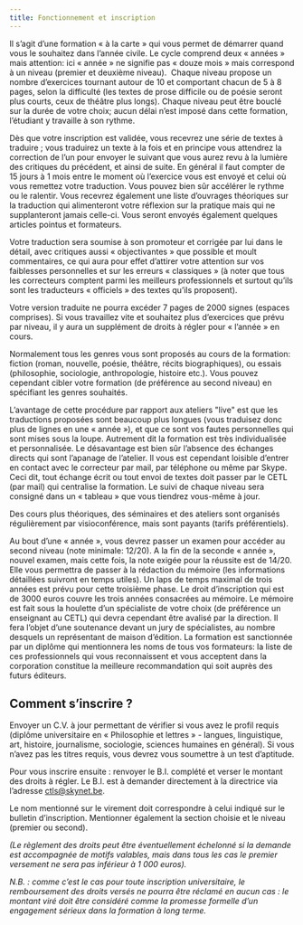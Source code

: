 ```yaml
---
title: Fonctionnement et inscription
---
```


Il s’agit d’une formation «&nbsp;à la carte&nbsp;» qui vous permet de démarrer quand vous le souhaitez dans l’année civile. Le cycle comprend deux «&nbsp;années&nbsp;» mais attention: ici «&nbsp;année&nbsp;» ne signifie pas «&nbsp;douze mois&nbsp;» mais correspond à un niveau (premier et deuxième niveau).  Chaque niveau propose un nombre d’exercices tournant autour de 10 et comportant chacun de 5 à 8 pages, selon la difficulté (les textes de prose difficile ou de poésie seront plus courts, ceux de théâtre plus longs). Chaque niveau peut être bouclé sur la durée de votre choix; aucun délai n’est imposé dans cette formation, l’étudiant y travaille à son rythme.

Dès que votre inscription est validée, vous recevrez une série de textes à traduire ; vous traduirez un texte à la fois et en principe vous attendrez la correction de l’un pour envoyer le suivant que vous aurez revu à la lumière des critiques du précédent, et ainsi de suite. En général il faut compter de 15 jours à 1 mois entre le moment où l’exercice vous est envoyé et celui où vous remettez votre traduction. Vous pouvez bien sûr accélérer le rythme ou le ralentir. Vous recevrez également une liste d’ouvrages théoriques sur la traduction qui alimenteront votre réflexion sur la pratique mais qui ne supplanteront jamais celle-ci. Vous seront envoyés également quelques articles pointus et formateurs.

Votre traduction sera soumise à son promoteur et corrigée par lui dans le détail, avec critiques aussi «&nbsp;objectivantes&nbsp;» que possible et moult commentaires, ce qui aura pour effet d’attirer votre attention sur vos faiblesses personnelles et sur les erreurs «&nbsp;classiques&nbsp;» (à noter que tous les correcteurs comptent parmi les meilleurs professionnels et surtout qu’ils sont les traducteurs «&nbsp;officiels&nbsp;» des textes qu’ils proposent).

Votre version traduite ne pourra excéder 7 pages de 2000 signes (espaces comprises). Si vous travaillez vite et souhaitez plus d’exercices que prévu par niveau, il y aura un supplément de droits à régler pour «&nbsp;l’année&nbsp;» en cours.

Normalement tous les genres vous sont proposés au cours de la formation: fiction (roman, nouvelle, poésie, théâtre, récits biographiques), ou essais (philosophie, sociologie, anthropologie, histoire etc.). Vous pouvez cependant cibler votre formation (de préférence au second niveau) en spécifiant les genres souhaités.

L’avantage de cette procédure par rapport aux ateliers "live" est que les traductions proposées sont beaucoup plus longues (vous traduisez donc plus de lignes en une «&nbsp;année&nbsp;»), et que ce sont vos fautes personnelles qui sont mises sous la loupe. Autrement dit la formation est très individualisée et personnalisée. Le désavantage est bien sûr l’absence des échanges directs qui sont l’apanage de l’atelier. Il vous est cependant loisible d’entrer en contact avec le correcteur par mail, par téléphone ou même par Skype. Ceci dit, tout échange écrit ou tout envoi de textes doit passer par le CETL (par mail) qui centralise la formation. Le suivi de chaque niveau sera consigné dans un «&nbsp;tableau&nbsp;» que vous tiendrez vous-même à jour.

Des cours plus théoriques, des séminaires et des ateliers sont organisés régulièrement par visioconférence, mais sont payants (tarifs préférentiels).

Au bout d’une «&nbsp;année&nbsp;», vous devrez passer un examen pour accéder au second niveau (note minimale: 12/20). A la fin de la seconde «&nbsp;année&nbsp;», nouvel examen, mais cette fois, la note exigée pour la réussite est de 14/20. Elle vous permettra de passer à la rédaction du mémoire (les informations détaillées suivront en temps utiles). Un laps de temps maximal de trois années est prévu pour cette troisième phase. Le droit d’inscription qui est de 3000 euros couvre les trois années consacrées au mémoire. Le mémoire est fait sous la houlette d’un spécialiste de votre choix (de préférence un enseignant au CETL) qui devra cependant être avalisé par la direction. Il fera l’objet d’une soutenance devant un jury de spécialistes, au nombre desquels un représentant de maison d’édition. La formation est sanctionnée par un diplôme qui mentionnera les noms de tous vos formateurs: la liste de ces professionnels qui vous reconnaissent et vous acceptent dans la corporation constitue la meilleure recommandation qui soit auprès des futurs éditeurs.

## Comment s’inscrire ?

Envoyer un C.V. à jour permettant de vérifier si vous avez le profil requis (diplôme universitaire en «&nbsp;Philosophie et lettres&nbsp;» - langues, linguistique, art, histoire, journalisme, sociologie, sciences humaines en général). Si vous n’avez pas les titres requis, vous devrez vous soumettre à un test d’aptitude.

Pour vous inscrire ensuite&nbsp;: renvoyer le B.I. complété et verser le montant des droits à régler. Le B.I. est à demander directement à la directrice via l’adresse ctls@skynet.be.

Le nom mentionné sur le virement doit correspondre à celui indiqué sur le bulletin d’inscription. Mentionner également la section choisie et le niveau (premier ou second).

_(Le règlement des droits peut être éventuellement échelonné si la demande est accompagnée de motifs valables, mais dans tous les cas le premier versement ne sera pas inférieur à 1 000 euros)._

_N.B.&nbsp;: comme c’est le cas pour toute inscription universitaire, le remboursement des droits versés ne pourra être réclamé en aucun cas&nbsp;: le montant viré doit être considéré comme la promesse formelle d’un engagement sérieux dans la formation à long terme._
